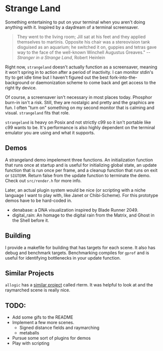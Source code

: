 # Strange Land

Something entertaining to put on your terminal when you aren't doing anything
with it. Inspired by a daydream of a terminal screensaver.

> They went to the living room; Jill sat at his feet and they applied
> themselves to martinis. Opposite his chair was a stereovision tank disguised
> as an aquarium; he switched it on, guppies and tetras gave way to the face
> of the well-known Winchell Augustus Greaves."
> -- _Stranger in a Strange Land_, Robert Heinlein

Right now, `strangeland` doesn't actually function as a screensaver, meaning it
won't spring in to action after a period of inactivity. I can monitor stdin's
tty to get idle time but I haven't figured out the best
fork-into-the-background or daemonization scheme to come back and get access
to the right tty device.

Of course, a screensaver isn't necessary in most places today. Phosphor burn-in
isn't a risk. Still, they are nostalgic and pretty and the graphics are fun. I
often "turn on" something on my second monitor that is calming and visual.
`strangeland` fits that role.

`strangeland` is heavy on Posix and not strictly c99 so it isn't portable like
c99 wants to be. It's performance is also highly dependent on the terminal
emulator you are using and what it supports.

## Demos

A strangeland demo impelement three functions. An initialization function that
runs once at startup and is useful for initializing global state, an update
function that is run once per frame, and a cleanup function that runs on exit
or `SIGTERM`. Return false from the update function to terminate the demo.
Check out `src/render.h` for more info.

Later, an actual plugin system would be nice (or scripting with a niche
language I want to play with, like Janet or Chibi-Scheme). For this prototype
demos have to be hard-coded in.

* denabase: a DNA visualization inspired by Blade Runner 2049.
* digital_rain: An homage to the digital rain from the Matrix, and Ghost in the Shell before it.

## Building

I provide a makefile for building that has targets for each scene. It also
has debug and benchmark targets. Benchmarking compiles for `gprof` and is
useful for identifying bottlenecks in your update function.

## Similar Projects

`allogic` has a [similar project](https://github.com/allogic/rterm) called
rterm. It was helpful to look at and the raymarched scene is really nice.

## TODO:

* Add some gifs to the README
* Implement a few more scenes.
    * Signed distance fields and raymarching
    * metaballs
* Pursue some sort of plugins for demos
* Play with scripting
